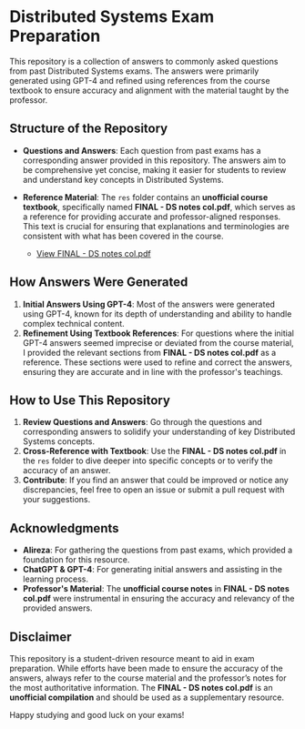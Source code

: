 # Distributed Systems Exam Preparation

This repository is a collection of answers to commonly asked questions from past Distributed Systems exams. The answers were primarily generated using GPT-4 and refined using references from the course textbook to ensure accuracy and alignment with the material taught by the professor.

## Structure of the Repository

- **Questions and Answers**: Each question from past exams has a corresponding answer provided in this repository. The answers aim to be comprehensive yet concise, making it easier for students to review and understand key concepts in Distributed Systems.
- **Reference Material**: The `res` folder contains an **unofficial course textbook**, specifically named **FINAL - DS notes col.pdf**, which serves as a reference for providing accurate and professor-aligned responses. This text is crucial for ensuring that explanations and terminologies are consistent with what has been covered in the course.

  - [View FINAL - DS notes col.pdf](./res/FINAL%20-%20DS%20notes%20col.pdf)

## How Answers Were Generated

1. **Initial Answers Using GPT-4**: Most of the answers were generated using GPT-4, known for its depth of understanding and ability to handle complex technical content.
2. **Refinement Using Textbook References**: For questions where the initial GPT-4 answers seemed imprecise or deviated from the course material, I provided the relevant sections from **FINAL - DS notes col.pdf** as a reference. These sections were used to refine and correct the answers, ensuring they are accurate and in line with the professor's teachings.

## How to Use This Repository

1. **Review Questions and Answers**: Go through the questions and corresponding answers to solidify your understanding of key Distributed Systems concepts.
2. **Cross-Reference with Textbook**: Use the **FINAL - DS notes col.pdf** in the `res` folder to dive deeper into specific concepts or to verify the accuracy of an answer.
3. **Contribute**: If you find an answer that could be improved or notice any discrepancies, feel free to open an issue or submit a pull request with your suggestions.

## Acknowledgments

- **Alireza**: For gathering the questions from past exams, which provided a foundation for this resource.
- **ChatGPT & GPT-4**: For generating initial answers and assisting in the learning process.
- **Professor's Material**: The **unofficial course notes** in **FINAL - DS notes col.pdf** were instrumental in ensuring the accuracy and relevancy of the provided answers.

## Disclaimer

This repository is a student-driven resource meant to aid in exam preparation. While efforts have been made to ensure the accuracy of the answers, always refer to the course material and the professor’s notes for the most authoritative information. The **FINAL - DS notes col.pdf** is an **unofficial compilation** and should be used as a supplementary resource.

Happy studying and good luck on your exams!
